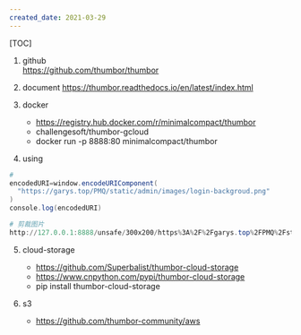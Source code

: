 ```yaml
---
created_date: 2021-03-29
---
```


[TOC]

1. github\
   https://github.com/thumbor/thumbor

2. document
   https://thumbor.readthedocs.io/en/latest/index.html

3. docker

   - https://registry.hub.docker.com/r/minimalcompact/thumbor
   - challengesoft/thumbor-gcloud
   - docker run -p 8888:80 minimalcompact/thumbor

4. using

```powershell
# 
encodedURI=window.encodeURIComponent(
  "https://garys.top/PMQ/static/admin/images/login-backgroud.png"
)
console.log(encodedURI)

# 剪裁图片
http://127.0.0.1:8888/unsafe/300x200/https%3A%2F%2Fgarys.top%2FPMQ%2Fstatic%2Fadmin%2Fimages%2Flogin-backgroud.png
```

5. cloud-storage

   - https://github.com/Superbalist/thumbor-cloud-storage
   - https://www.cnpython.com/pypi/thumbor-cloud-storage
   - pip install thumbor-cloud-storage

6. s3

   - https://github.com/thumbor-community/aws
